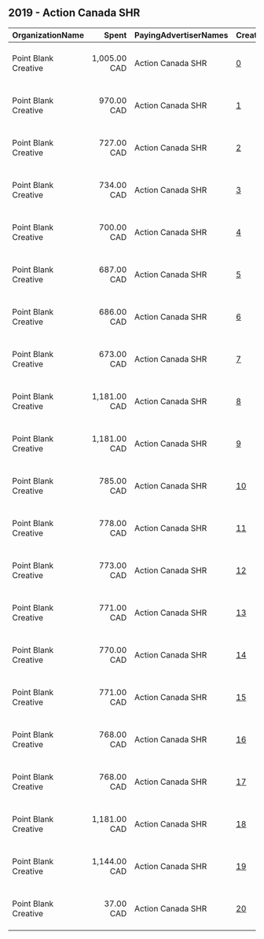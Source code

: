 ## 2019 - Action Canada SHR 
|OrganizationName|Spent|PayingAdvertiserNames|CreativeUrls|Impressions|Genders|AgeBrackets|CountryCodes|BillingAddresses|CandidateBallotInformation|
|:---|---:|:---|:---|---:|:---|:---|:---|:---|:---|
|Point Blank Creative|1,005.00 CAD|Action Canada SHR|[0](https://www.snap.com/political-ads/asset/ff5d0fb390dc5ea4f5d74a412df9d3ae79557b507a59e98e5547647311d511d4?mediaType=mp4)|854,197|FEMALE|16-19|canada|"505 Hamilton St., Room 301,Vancouver,V6B 2R1,CA"||
|Point Blank Creative|970.00 CAD|Action Canada SHR|[1](https://www.snap.com/political-ads/asset/66fedc5efba88e33a4f55ce944276d19440a1fb5fec477966e67e2764dde0123?mediaType=mp4)|809,789|MALE|16-19|canada|"505 Hamilton St., Room 301,Vancouver,V6B 2R1,CA"||
|Point Blank Creative|727.00 CAD|Action Canada SHR|[2](https://www.snap.com/political-ads/asset/a351f87ddfd600545ad7f585bb26a58770439257c38d180d68857148b7c6f76b?mediaType=mp4)|617,354|FEMALE|16-19|canada|"505 Hamilton St., Room 301,Vancouver,V6B 2R1,CA"||
|Point Blank Creative|734.00 CAD|Action Canada SHR|[3](https://www.snap.com/political-ads/asset/44445d4388fee8a6ac92be0d83507e78bfd179493f9e4cbc76fb337b0f0a9fb1?mediaType=mp4)|612,381|MALE|16-19|canada|"505 Hamilton St., Room 301,Vancouver,V6B 2R1,CA"||
|Point Blank Creative|700.00 CAD|Action Canada SHR|[4](https://www.snap.com/political-ads/asset/a351f87ddfd600545ad7f585bb26a58770439257c38d180d68857148b7c6f76b?mediaType=mp4)|583,459|MALE|16-19|canada|"505 Hamilton St., Room 301,Vancouver,V6B 2R1,CA"||
|Point Blank Creative|687.00 CAD|Action Canada SHR|[5](https://www.snap.com/political-ads/asset/44445d4388fee8a6ac92be0d83507e78bfd179493f9e4cbc76fb337b0f0a9fb1?mediaType=mp4)|582,814|FEMALE|16-19|canada|"505 Hamilton St., Room 301,Vancouver,V6B 2R1,CA"||
|Point Blank Creative|686.00 CAD|Action Canada SHR|[6](https://www.snap.com/political-ads/asset/ff5d0fb390dc5ea4f5d74a412df9d3ae79557b507a59e98e5547647311d511d4?mediaType=mp4)|572,566|MALE|16-19|canada|"505 Hamilton St., Room 301,Vancouver,V6B 2R1,CA"||
|Point Blank Creative|673.00 CAD|Action Canada SHR|[7](https://www.snap.com/political-ads/asset/66fedc5efba88e33a4f55ce944276d19440a1fb5fec477966e67e2764dde0123?mediaType=mp4)|570,666|FEMALE|16-19|canada|"505 Hamilton St., Room 301,Vancouver,V6B 2R1,CA"||
|Point Blank Creative|1,181.00 CAD|Action Canada SHR|[8](https://www.snap.com/political-ads/asset/5804c54176646652c290c74e71fdc7c157065503ed11827e950b1e8280152860?mediaType=mp4)|534,157|MALE|16-19|canada|"505 Hamilton St., Room 301,Vancouver,V6B 2R1,CA"||
|Point Blank Creative|1,181.00 CAD|Action Canada SHR|[9](https://www.snap.com/political-ads/asset/5804c54176646652c290c74e71fdc7c157065503ed11827e950b1e8280152860?mediaType=mp4)|530,447|FEMALE|16-19|canada|"505 Hamilton St., Room 301,Vancouver,V6B 2R1,CA"||
|Point Blank Creative|785.00 CAD|Action Canada SHR|[10](https://www.snap.com/political-ads/asset/44445d4388fee8a6ac92be0d83507e78bfd179493f9e4cbc76fb337b0f0a9fb1?mediaType=mp4)|496,024|FEMALE|20-23|canada|"505 Hamilton St., Room 301,Vancouver,V6B 2R1,CA"||
|Point Blank Creative|778.00 CAD|Action Canada SHR|[11](https://www.snap.com/political-ads/asset/44445d4388fee8a6ac92be0d83507e78bfd179493f9e4cbc76fb337b0f0a9fb1?mediaType=mp4)|495,367|MALE|20-23|canada|"505 Hamilton St., Room 301,Vancouver,V6B 2R1,CA"||
|Point Blank Creative|773.00 CAD|Action Canada SHR|[12](https://www.snap.com/political-ads/asset/a351f87ddfd600545ad7f585bb26a58770439257c38d180d68857148b7c6f76b?mediaType=mp4)|492,387|MALE|20-23|canada|"505 Hamilton St., Room 301,Vancouver,V6B 2R1,CA"||
|Point Blank Creative|771.00 CAD|Action Canada SHR|[13](https://www.snap.com/political-ads/asset/ff5d0fb390dc5ea4f5d74a412df9d3ae79557b507a59e98e5547647311d511d4?mediaType=mp4)|491,290|MALE|20-23|canada|"505 Hamilton St., Room 301,Vancouver,V6B 2R1,CA"||
|Point Blank Creative|770.00 CAD|Action Canada SHR|[14](https://www.snap.com/political-ads/asset/66fedc5efba88e33a4f55ce944276d19440a1fb5fec477966e67e2764dde0123?mediaType=mp4)|490,141|MALE|20-23|canada|"505 Hamilton St., Room 301,Vancouver,V6B 2R1,CA"||
|Point Blank Creative|771.00 CAD|Action Canada SHR|[15](https://www.snap.com/political-ads/asset/ff5d0fb390dc5ea4f5d74a412df9d3ae79557b507a59e98e5547647311d511d4?mediaType=mp4)|486,956|FEMALE|20-23|canada|"505 Hamilton St., Room 301,Vancouver,V6B 2R1,CA"||
|Point Blank Creative|768.00 CAD|Action Canada SHR|[16](https://www.snap.com/political-ads/asset/a351f87ddfd600545ad7f585bb26a58770439257c38d180d68857148b7c6f76b?mediaType=mp4)|485,159|FEMALE|20-23|canada|"505 Hamilton St., Room 301,Vancouver,V6B 2R1,CA"||
|Point Blank Creative|768.00 CAD|Action Canada SHR|[17](https://www.snap.com/political-ads/asset/66fedc5efba88e33a4f55ce944276d19440a1fb5fec477966e67e2764dde0123?mediaType=mp4)|484,993|FEMALE|20-23|canada|"505 Hamilton St., Room 301,Vancouver,V6B 2R1,CA"||
|Point Blank Creative|1,181.00 CAD|Action Canada SHR|[18](https://www.snap.com/political-ads/asset/5804c54176646652c290c74e71fdc7c157065503ed11827e950b1e8280152860?mediaType=mp4)|411,723|FEMALE|20-23|canada|"505 Hamilton St., Room 301,Vancouver,V6B 2R1,CA"||
|Point Blank Creative|1,144.00 CAD|Action Canada SHR|[19](https://www.snap.com/political-ads/asset/5804c54176646652c290c74e71fdc7c157065503ed11827e950b1e8280152860?mediaType=mp4)|393,236|MALE|20-23|canada|"505 Hamilton St., Room 301,Vancouver,V6B 2R1,CA"||
|Point Blank Creative|37.00 CAD|Action Canada SHR|[20](https://www.snap.com/political-ads/asset/5804c54176646652c290c74e71fdc7c157065503ed11827e950b1e8280152860?mediaType=mp4)|13,744|MALE|20-23|canada|"505 Hamilton St., Room 301,Vancouver,V6B 2R1,CA"||
